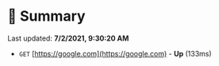 # 📖 Summary
Last updated: **7/2/2021, 9:30:20 AM**

- `GET` [https://google.com](https://google.com) - **Up** (133ms)

